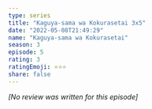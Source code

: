 ```yaml
---
type: series
title: "Kaguya-sama wa Kokurasetai 3x5"
date: "2022-05-08T21:49:29"
name: "Kaguya-sama wa Kokurasetai"
season: 3
episode: 5
rating: 3
ratingEmoji: ⭐️⭐️⭐️
share: false
---
```


_[No review was written for this episode]_
